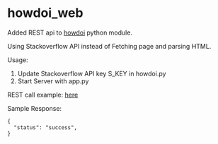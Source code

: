 howdoi_web
==========

Added REST api to [howdoi](https://github.com/gleitz/howdoi) python module.

Using Stackoverflow API instead of Fetching page and parsing HTML.

Usage:

1. Update Stackoverflow API key S_KEY in howdoi.py
2. Start Server with app.py

REST call example: [here](http://howdoi1.herokuapp.com/howdoi?q=concat%20string%20java)

Sample Response:

    {
      "status": "success", 
    }


